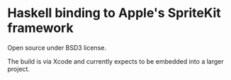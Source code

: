 # Haskell binding to Apple's SpriteKit framework

Open source under BSD3 license.

The build is via Xcode and currently expects to be embedded into a larger project.
